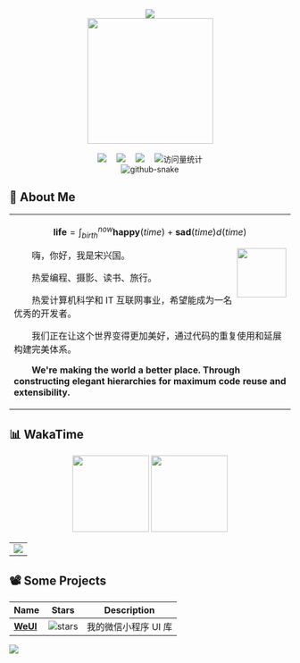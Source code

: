 <div align="center">

  <!-- dynamic typing effect 动态打字效果 -->
  <div>
    <a href="https://blog.sunguoqi.com/">
      <img src="https://readme-typing-svg.demolab.com?font=Fira+Code&pause=1000&width=435&lines=console.log(%22Hello%2C%20World%22);祝您今天愉快!&center=true&size=27" />
    </a>
  </div>

  <!-- knock code pictures 敲代码的图片 -->
  <picture>
    <source media="(prefers-color-scheme: dark)" srcset="https://cdn.jsdelivr.net/gh/sun0225SUN/sun0225SUN/assets/images/coding.gif" />
    <source media="(prefers-color-scheme: light)" srcset="https://cdn.jsdelivr.net/gh/sun0225SUN/sun0225SUN/assets/images/developer.svg" height="225px" />
    <img src="https://cdn.jsdelivr.net/gh/sun0225SUN/sun0225SUN/assets/images/coding.gif" />
  </picture>

  <!-- for beauty 留个空行好看点 -->
  <div>&nbsp;</div>

  <!-- profile logo 个人资料徽标 -->
  <div>
    <a href="https://blog.songxingguo.com/"><img src="https://img.shields.io/badge/Website-博客-blue" /></a>&emsp;
    <a href="https://space.bilibili.com/550005660/"><img src="https://img.shields.io/badge/Bilibili-B站-ff69b4" /></a>&emsp;
    <a href="https://www.yuque.com/songxingguo"><img src="https://img.shields.io/badge/YuQue-语雀-green" /></a>&emsp;
    <!-- visitor statistics logo 访问量统计徽标 -->
    <img src="https://komarev.com/ghpvc/?username=songxingguo&label=Views&color=0e75b6&style=flat" alt="访问量统计" />
  </div>

  <!-- Snake Code Contribution Map 贪吃蛇代码贡献图 -->
  <picture>
    <source media="(prefers-color-scheme: dark)" srcset="https://cdn.jsdelivr.net/gh/songxingguo/songxingguo/profile-snake-contrib/github-contribution-grid-snake-dark.svg" />
    <source media="(prefers-color-scheme: light)" srcset="https://cdn.jsdelivr.net/gh/songxingguo/songxingguo/profile-snake-contrib/github-contribution-grid-snake.svg" />
    <img alt="github-snake" src="https://cdn.jsdelivr.net/gh/songxingguo/songxingguo/profile-snake-contrib/github-contribution-grid-snake-dark.svg" />
  </picture>

</div>

## 🤺 About Me

<table>
  
<tr><td>

$$
\textbf{life} = \int_{birth}^{now} \mathbf{happy}(time) + \mathbf{sad}(time) d(time)
$$

<img align="right" width="88" src="https://cdn.jsdelivr.net/gh/sun0225SUN/sun0225SUN/assets/images/jobs.png" />

<p>&emsp;&emsp;嗨，你好，我是宋兴国。</p>
<p>&emsp;&emsp;热爱编程、摄影、读书、旅行。</p>
<p>&emsp;&emsp;热爱计算机科学和 IT 互联网事业，希望能成为一名优秀的开发者。</p>
<p>&emsp;&emsp;我们正在让这个世界变得更加美好，通过代码的重复使用和延展构建完美体系。</p>
<p>&emsp;&emsp;<strong>We're making the world a better place. Through constructing elegant hierarchies for maximum code reuse and extensibility.</strong></p>

</td></tr>
</table>

## 📊 WakaTime

<div align="center" >

<!-- GitHub 数据统计 -->
<img height="137px" src="https://github-readme-stats-git-masterrstaa-rickstaa.vercel.app/api?username=songxingguo&hide_title=true&hide_border=true&show_icons=true&include_all_commits=true&line_height=21text_color=000&icon_color=000&bg_color=0,ea6161,ffc64d,fffc4d,52fa5a&theme=graywhite" />
<img height="137px" src="https://github-readme-stats-git-masterrstaa-rickstaa.vercel.app/api/top-langs/?username=songxingguo&hide_title=true&hide_border=true&layout=compact&langs_count=6&text_color=000&icon_color=fff&bg_color=0,52fa5a,4dfcff,c64dff&theme=graywhite" /><br>

</div>

<!-- GitHub Activity Graph GitHub 活动图 -->
<table>
  <tr>
    <td>
      <picture>
        <source media="(prefers-color-scheme: dark)" srcset="https://github-readme-activity-graph.vercel.app/graph?username=songxingguo&theme=xcode&bg_color=FF000000&hide_border=true" />
        <source media="(prefers-color-scheme: light)" srcset="https://github-readme-activity-graph.vercel.app/graph?username=songxingguo&theme=xcode&bg_color=FF000000&color=000000&hide_border=true" />
        <img src="https://github-readme-activity-graph.vercel.app/graph?username=songxingguo&theme=xcode&bg_color=FF000000&hide_border=true" />
      </picture>
  </tr>
</table>


## 📽️ Some Projects

| Name                                                                                         | Stars                                                                               | Description                                                                                                                                                      |
| -------------------------------------------------------------------------------------------- | ----------------------------------------------------------------------------------- | ---------------------------------------------------------------------------------------------------------------------------------------------------------------- |
| [**WeUI**](https://github.com/songxingguo/WeUI)                    | ![stars](https://img.shields.io/github/stars/songxingguo/WeUI)              | 我的微信小程序 UI 库                                                                                                                                     |

<!-- just img 图片 -->
<img src="https://cdn.jsdelivr.net/gh/sun0225SUN/sun0225SUN/assets/images/icon.png" /></div>
